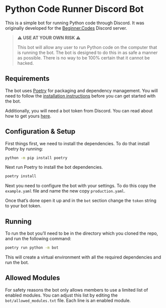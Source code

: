 # Python Code Runner Discord Bot

This is a simple bot for running Python code through Discord. It was originally developed for the [Beginner.Codes](https://discord.gg/sfHykntuGy) Discord server.

> __**⚠️ USE AT YOUR OWN RISK ⚠️**__
> 
> This bot will allow any user to run Python code on the computer that is running the bot. The bot is designed to do this in as safe a manner as possible. There is no way to be 100% certain that it cannot be hacked.

## Requirements
The bot uses [Poetry](https://python-poetry.org/) for packaging and dependency management. You will need to follow the [installation instructions](https://python-poetry.org/docs/#installation) before you can get started with the bot.

Additionally, you will need a bot token from Discord. You can read about how to get yours [here](https://realpython.com/how-to-make-a-discord-bot-python/#creating-an-application).

## Configuration & Setup
First things first, we need to install the dependencies. To do that install Poetry by running:
```sh
python -m pip install poetry
```
Next run Poetry to install the bot dependencies.
```sh
poetry install
```
Next you need to configure the bot with your settings. To do this copy the `example.yaml` file and name the new copy `production.yaml`. 

Once that’s done open it up and in the `bot` section change the `token` string to your bot token.

## Running
To run the bot you’ll need to be in the directory which you cloned the repo, and run the following command:
```sh
poetry run python -m bot
```
This will create a virtual environment with all the required dependencies and run the bot.

## Allowed Modules
For safety reasons the bot only allows members to use a limited list of enabled modules. You can adjust this list by editing the `bot/allowed_modules.txt` file. Each line is an enabled module.
